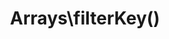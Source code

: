 ---
title: Arrays\filterKey()
description: >
 Create a function which filters an arrays keys using the defined predicate.

layout: composable_function
group: arrays
subgroup: array_filter
categories: [array, array filter]
coreFunctions: [array_filterKey() <i>(with ARRAY_FILTER_USE_KEY option)</i>]

source: https://github.com/gin0115/pinkcrab_function_constructors/blob/master/src/arrays.php#L268
namespace: PinkCrab\FunctionConstructors\Arrays
since: 0.1.0

deprecated: false
alternative: false

definition: >
 /**
  * Returns a Closure for filtering the passed arrays keys
  *
  * @param callable(mixed): bool $callable The predicate function that determines if the value should be kept.
  * @return Closure(array<int|string, mixed>): array<int|string, mixed>
  */
 Arrays\filterKey(callable $callback): Closure
closure: >
 /**
   * @param array<int|string, mixed> $array
   * @return array<int|string, mixed>
   */
 $function (array $data): array

examplePartial: >
 // Create a function that will filter out all values that are not strings.

 $filter = Arrays\filterKey(fn($v) => $v % 2 === 0);  


 // Called as a function.

 var_dump($filterKey([1 => 'a', 2 => 'b' ])); // ['b']


exampleCurried: >
 // Filter an array for all even numbers.

 var_dump(Arrays\filterKey(fn($v) => $v % 2 === 0)([1 => 'a', 2 => 'b' ])); // ['b']

---